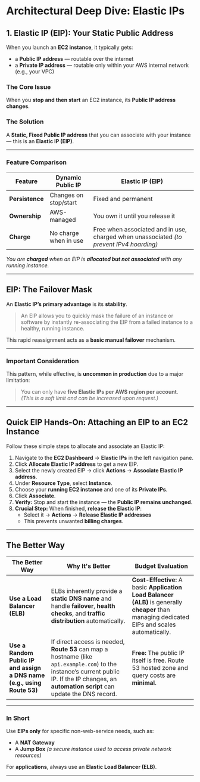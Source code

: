 #  Architectural Deep Dive:  Elastic IPs 

##  1. Elastic IP (EIP): Your Static Public Address

When you launch an **EC2 instance**, it typically gets:
- a **Public IP address** — routable over the internet  
- a **Private IP address** — routable only within your AWS internal network (e.g., your VPC)

###  The Core Issue
When you **stop and then start** an EC2 instance, its **Public IP address changes**.

###  The Solution
A **Static, Fixed Public IP address** that you can associate with your instance — this is an **Elastic IP (EIP)**.

---

###  Feature Comparison

| Feature | Dynamic Public IP | Elastic IP (EIP) |
|----------|-------------------|------------------|
| **Persistence** | Changes on stop/start | Fixed and permanent |
| **Ownership** | AWS-managed | You own it until you release it |
| **Charge** | No charge when in use | Free when associated and in use, charged when unassociated *(to prevent IPv4 hoarding)* |

 *You are **charged** when an EIP is **allocated but not associated** with any running instance.*

---

##  EIP: The Failover Mask

An **Elastic IP’s primary advantage** is its **stability**.

> An EIP allows you to quickly mask the failure of an instance or software by instantly re-associating the EIP from a failed instance to a healthy, running instance.

This rapid reassignment acts as a **basic manual failover** mechanism.

---

###  Important Consideration

This pattern, while effective, is **uncommon in production** due to a major limitation:

> You can only have **five Elastic IPs per AWS region per account**.  
> *(This is a soft limit and can be increased upon request.)*

---
##  Quick EIP Hands-On: Attaching an EIP to an EC2 Instance

Follow these simple steps to allocate and associate an Elastic IP:

1. Navigate to the **EC2 Dashboard** → **Elastic IPs** in the left navigation pane.  
2. Click **Allocate Elastic IP address** to get a new EIP.  
3. Select the newly created EIP → click **Actions** → **Associate Elastic IP address**.  
4. Under **Resource Type**, select **Instance**.  
5. Choose your **running EC2 instance** and one of its **Private IPs**.  
6. Click **Associate**.  
7. **Verify:** Stop and start the instance — the **Public IP remains unchanged**.  
8. **Crucial Step:** When finished, **release the Elastic IP**:  
   - Select it → **Actions** → **Release Elastic IP addresses**  
   - This prevents unwanted **billing charges**.

---

##  The Better Way

| The Better Way | Why It's Better |  Budget Evaluation |
|----------------|----------------|----------------------|
| **Use a Load Balancer (ELB)** | ELBs inherently provide a **static DNS name** and handle **failover**, **health checks**, and **traffic distribution** automatically. | **Cost-Effective:** A basic **Application Load Balancer (ALB)** is generally **cheaper** than managing dedicated EIPs and scales automatically. |
| **Use a Random Public IP and assign a DNS name (e.g., using Route 53)** | If direct access is needed, **Route 53** can map a hostname (like `api.example.com`) to the instance’s current public IP. If the IP changes, an **automation script** can update the DNS record. | **Free:** The public IP itself is free. Route 53 hosted zone and query costs are **minimal**. |

---

###  In Short

Use **EIPs only** for specific non-web-service needs, such as:
- A **NAT Gateway**  
- A **Jump Box** *(a secure instance used to access private network resources)*  

For **applications**, always use an **Elastic Load Balancer (ELB)**.

---
